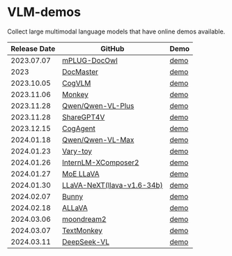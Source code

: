 # VLM-demos

Collect large multimodal language models that have online demos available.

|Release Date | GitHub|Demo|
|-------------|--------|----|
| 2023.07.07 | [mPLUG-DocOwl](https://github.com/X-PLUG/mPLUG-DocOwl?tab=readme-ov-file) | [demo](https://modelscope.cn/studios/iic/mPLUG-DocOwl/summary)|
| 2023 | [DocMaster](https://github.com/AlibabaResearch/AdvancedLiterateMachinery?tab=readme-ov-file) | [demo](https://www.modelscope.cn/studios/iic/DocMaster/summary) |
| 2023.10.05  | [CogVLM](https://github.com/THUDM/CogVLM?tab=readme-ov-file#introduction-to-cogvlm)|  [demo](http://36.103.203.44:7861/) |
| 2023.11.06 | [Monkey](https://github.com/Yuliang-Liu/Monkey) | [demo](http://27.18.93.119:7681/)|
| 2023.11.28 | [Qwen/Qwen-VL-Plus](https://github.com/QwenLM/Qwen-VL) | [demo](https://huggingface.co/spaces/Qwen/Qwen-VL-Plus)|
| 2023.11.28 | [ShareGPT4V](https://github.com/InternLM/InternLM-XComposer/tree/main/projects/ShareGPT4V) | [demo](https://huggingface.co/spaces/Lin-Chen/ShareGPT4V-7B) |
| 2023.12.15  | [CogAgent](https://github.com/THUDM/CogVLM?tab=readme-ov-file#introduction-to-cogagent)|  [demo](http://36.103.203.44:7861/) |
| 2024.01.18 | [Qwen/Qwen-VL-Max](https://github.com/QwenLM/Qwen-VL) | [demo](https://huggingface.co/spaces/Qwen/Qwen-VL-Max) |
| 2024.01.23 | [Vary-toy](https://github.com/Ucas-HaoranWei/Vary-toy)| [demo](https://vary.xiaomy.net/) |
| 2024.01.26 | [InternLM-XComposer2](https://github.com/InternLM/InternLM-XComposer)  | [demo](https://huggingface.co/spaces/Willow123/InternLM-XComposer) |
| 2024.01.27 | [MoE LLaVA](https://github.com/PKU-YuanGroup/MoE-LLaVA)| [demo](https://huggingface.co/spaces/LanguageBind/MoE-LLaVA)|
| 2024.01.30 | [LLaVA-NeXT(llava-v1.6-34b)](https://github.com/haotian-liu/LLaVA) | [demo](https://llava.hliu.cc/)|
| 2024.02.07 | [Bunny](https://github.com/BAAI-DCAI/Bunny?tab=readme-ov-file) | [demo](https://wisemodel.cn/space/baai/Bunny) |
| 2024.02.18 | [ALLaVA](https://github.com/FreedomIntelligence/ALLaVA?tab=readme-ov-file)  | [demo](https://allava.freedomai.cn/#/) |
| 2024.03.06 | [moondream2](https://github.com/vikhyat/moondream) | [demo](https://huggingface.co/spaces/vikhyatk/moondream2) |
| 2024.03.07 | [TextMonkey](https://github.com/Yuliang-Liu/Monkey) | [demo](http://vlrlab-monkey.xyz:7684/)
| 2024.03.11 | [DeepSeek-VL](https://github.com/deepseek-ai/DeepSeek-VL) | [demo](https://huggingface.co/spaces/deepseek-ai/DeepSeek-VL-7B)
